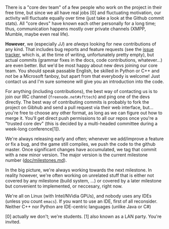 There is a "core dev team" of a few people who work on the project in their free time, but since we all have real jobs [0] and fluctuating motivation, our activity will fluctuate equally over time (just take a look at the Github commit stats).
All "core devs" have known each other personally for a long time; thus, communication happens mostly over private channels (XMPP, Mumble, maybe even real life).

**However**, we (especially *JJ*) are *always* looking for new contributions of any kind. That includes bug reports and feature requests (see the [issue tracker](https://github.com/sfttech/openage/issues), which is, at the time of writing, unfortunately pretty empty), but actual commits (grammar fixes in the docs, code contributions, whatever...) are even better.
But we'd be most happy about new devs joining our core team. You should speak passable English, be skilled in Python or C++ and _not_ be a Microsoft fanboy, but apart from that everybody is welcome! Just contact us and I'm sure someone will give you an introduction into the code.

For anything (including contributions), the best way of contacting us is to join our IRC channel (`freenode.net#sfttech`) and ping one of the devs directly.
The best way of contributing commits is probably to fork the project on Gibhub and send a pull request via their web interface, but... you're free to choose any other format, as long as we can figure out how to merge it. You'll get direct push permissions to all our repos once you're a "trusted core dev" (this is decided by a multi-headed committee during a week-long conference[1]).

We're always releasing early and often; whenever we add/improve a feature or fix a bug, and the game still compiles, we push the code to the github master. Once significant changes have accumulated, we tag that commit with a new minor version. The major version is the current milestone number ([doc/milestones.md](doc/milestones.md)).

In the big picture, we're always working towards the next milestone. In reality however, we're often working on unrelated stuff that is either not covered by any milestone (build system, ...) or covered by a later milestone but convenient to implemented, or neccesary, right now.

We're all on Linux (with Intel/NVidia GPUs), and nobody uses any IDEs (unless you count `emacs`). If you want to use an IDE, first of all reconsider. Neither C++ nor Python are IDE-centric languages (unlike Java or C#)

[0] actually we don't; we're students.
[1] also known as a LAN party. You're invited.
